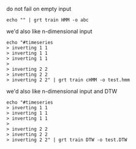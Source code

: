 do not fail on empty input

    echo "" | grt train HMM -o abc

we'd also like n-dimensional input

    echo "#timeseries
    > inverting 1 1
    > inverting 1 1 
    > inverting 1 1 
    > 
    > inverting 2 2
    > inverting 2 2
    > inverting 2 2" | grt train cHMM -o test.hmm

we'd also like n-dimensional input and DTW

    echo "#timeseries
    > inverting 1 1
    > inverting 1 1 
    > inverting 1 1 
    > 
    > inverting 2 2
    > inverting 2 2
    > inverting 2 2" | grt train DTW -o test.DTW
